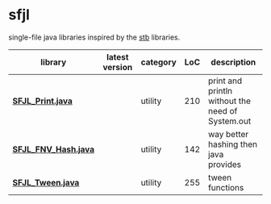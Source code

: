 # sfjl
single-file java libraries inspired by the [stb](https://github.com/nothings/stb) libraries.

| library                                               | latest version | category | LoC | description                                      |
| ----------------------------------------------------- | -------------- | -------- | --- | ------------------------------------------------ |
| **[SFJL_Print.java](src/sfjl/SFJL_Print.java)**       |                | utility  | 210 | print and println without the need of System.out |
| **[SFJL_FNV_Hash.java](src/sfjl/SFJL_FNV_Hash.java)** |                | utility  | 142 | way better hashing then java provides            |
| **[SFJL_Tween.java](src/sfjl/SFJL_Tween.java)**       |                | utility  | 255 | tween functions                                  |